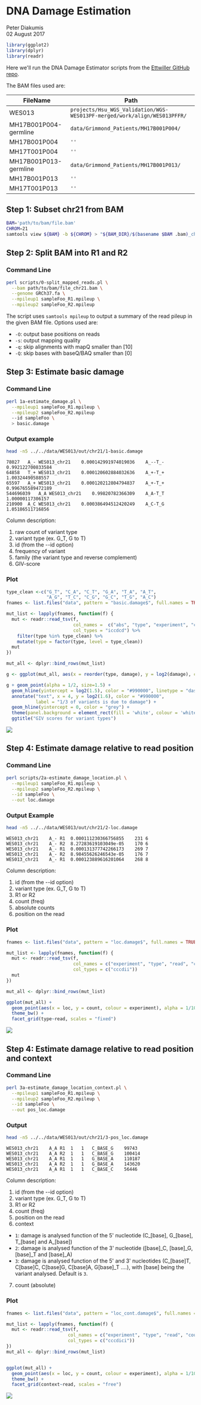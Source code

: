 # DNA Damage Estimation
Peter Diakumis  
02 August 2017  



```r
library(ggplot2)
library(dplyr)
library(readr)
```

Here we'll run the DNA Damage Estimator scripts from the
[Ettwiller GitHub repo](https://github.com/Ettwiller/Damage-estimator).

The BAM files used are:

| FileName               | Path                            |
|------------------------|---------------------------------|
| WES013 | `projects/Hsu_WGS_Validation/WGS-WES013PF-merged/work/align/WES013PFFR/` |
| MH17B001P004-germline  | `data/Grimmond_Patients/MH17B001P004/` |
| MH17B001P004           | `''` |
| MH17T001P004           | `''` |
| MH17B001P013-germline  | `data/Grimmond_Patients/MH17B001P013/` |
| MH17B001P013           | `''` |
| MH17T001P013           | `''` |



## Step 1: Subset chr21 from BAM


```bash
BAM='path/to/bam/file.bam'
CHROM=21
samtools view ${BAM} -b ${CHROM} > "${BAM_DIR}/$(basename $BAM .bam)_chr${CHROM}.bam"
```

## Step 2: Split BAM into R1 and R2

### Command Line


```bash
perl scripts/0-split_mapped_reads.pl \
  --bam path/to/bam/file_chr21.bam \
  --genome GRCh37.fa \
  --mpileup1 sampleFoo_R1.mpileup \
  --mpileup2 sampleFoo_R2.mpileup
```

The script uses `samtools mpileup` to output a summary of the read pileup in the
given BAM file. Options used are:

* `-O`: output base positions on reads
* `-s`: output mapping quality
* `-q`: skip alignments with mapQ smaller than [10]
* `-Q`: skip bases with baseQ/BAQ smaller than [0]


## Step 3: Estimate basic damage

### Command Line

```bash
perl 1a-estimate_damage.pl \
  --mpileup1 sampleFoo_R1.mpileup \
  --mpileup2 sampleFoo_R2.mpileup
  --id sampleFoo \
  > basic.damage
```

### Output example


```bash
head -n5 ../../data/WES013/out/chr21/1-basic.damage
```

```
78027	A_-	WES013_chr21	0.000142991974019036	A_--T_-	0.992122700833584
64858	T_+	WES013_chr21	0.000120602884032636	A_+-T_+	1.00324490588557
65597	A_+	WES013_chr21	0.000120212804794837	A_+-T_+	0.996765589472189
544696039	A_A	WES013_chr21	0.99820782366309	A_A-T_T	1.00000117306157
210900	A_C	WES013_chr21	0.000386494512420249	A_C-T_G	1.05186511716856
```

Column description:

1. raw count of variant type
2. variant type (ex. G_T, G to T)
3. id (from the --id option)
4. frequency of variant
5. family (the variant type and reverse complement)
6. GIV-score


### Plot


```r
type_clean <-c("G_T", "C_A", "C_T", "G_A", "T_A", "A_T",
               "A_G", "T_C", "C_G", "G_C", "T_G", "A_C")
fnames <- list.files("data", pattern = "basic.damage$", full.names = TRUE)

mut_list <- lapply(fnames, function(f) {
  mut <- readr::read_tsv(f,
                         col_names =  c("abs", "type", "experiment", "count", "family", "damage"),
                         col_types = "iccdcd") %>%
    filter(type %in% type_clean) %>%
    mutate(type = factor(type, level = type_clean))
  mut
})

mut_all <- dplyr::bind_rows(mut_list)

g <- ggplot(mut_all, aes(x = reorder(type, damage), y = log2(damage), color = experiment))

g + geom_point(alpha = 1/2, size=1.5) +
  geom_hline(yintercept = log2(1.5), color = "#990000", linetype = "dashed") +
  annotate("text", x = 4, y = log2(1.6), color = "#990000",
           label = "1/3 of variants is due to damage") +
  geom_hline(yintercept = 0, color = "grey") +
  theme(panel.background = element_rect(fill = 'white', colour = 'white')) +
  ggtitle("GIV scores for variant types")
```

![](report_files/figure-html/basic_damage-1.png)<!-- -->


## Step 4: Estimate damage relative to read position

### Command Line

```bash
perl scripts/2a-estimate_damage_location.pl \
  --mpileup1 sampleFoo_R1.mpileup \
  --mpileup2 sampleFoo_R2.mpileup \
  --id sampleFoo \
  --out loc.damage
```

### Output Example


```bash
head -n5 ../../data/WES013/out/chr21/2-loc.damage
```

```
WES013_chr21	A_-	R1	0.000111230366756855	231	6
WES013_chr21	A_-	R2	8.27283619103049e-05	170	6
WES013_chr21	A_-	R1	0.000131377742266173	269	7
WES013_chr21	A_-	R2	8.98455626246543e-05	176	7
WES013_chr21	A_-	R1	0.000123889616201064	268	8
```

Column description:

1. id (from the --id option)
2. variant type (ex. G_T, G to T)
3. R1 or R2
4. count (freq)
5. absolute counts
6. position on the read

### Plot


```r
fnames <- list.files("data", pattern = "loc.damage$", full.names = TRUE)

mut_list <- lapply(fnames, function(f) {
  mut <- readr::read_tsv(f,
                         col_names = c("experiment", "type", "read", "count", "abs", "loc"),
                         col_types = c("cccdii"))
  mut
})

mut_all <- dplyr::bind_rows(mut_list)

ggplot(mut_all) +
  geom_point(aes(x = loc, y = count, colour = experiment), alpha = 1/10) +
  theme_bw() +
  facet_grid(type~read, scales = "fixed")
```

![](report_files/figure-html/location_damage-1.png)<!-- -->

## Step 4: Estimate damage relative to read position and context

### Command Line

```bash
perl 3a-estimate_damage_location_context.pl \
  --mpileup1 sampleFoo_R1.mpileup \
  --mpileup2 sampleFoo_R2.mpileup \
  --id sampleFoo \
  --out pos_loc.damage
```

### Output


```bash
head -n5 ../../data/WES013/out/chr21/3-pos_loc.damage
```

```
WES013_chr21	A_A	R1	1	1	C_BASE_G	99743
WES013_chr21	A_A	R2	1	1	C_BASE_G	100414
WES013_chr21	A_A	R1	1	1	G_BASE_A	110187
WES013_chr21	A_A	R2	1	1	G_BASE_A	143620
WES013_chr21	A_A	R1	1	1	C_BASE_C	56446
```

Column description:

1. id (from the --id option)
2. variant type (ex. G_T, G to T)
3. R1 or R2
4. count (freq)
5. position on the read
6. context
  * `1`: damage is analysed function of the 5' nucleotide (C_[base], G_[base], T_[base] and A_[base])
  * `2`: damage is analysed function of the 3' nucleotide ([base]_C, [base]_G, [base]_T and [base]_A)
  * `3`: damage is analysed function of the 5' and 3' nucleotides (C_[base]T, C[base]C, C[base]G,
    C[base]A, G[base]_T ....), with [base] being the variant analysed. Default is `3`.
7. count (absolute)

### Plot


```r
fnames <- list.files("data", pattern = "loc_cont.damage$", full.names = TRUE)

mut_list <- lapply(fnames, function(f) {
  mut <- readr::read_tsv(f,
                       col_names = c("experiment", "type", "read", "count", "loc", "context", "abs"),
                       col_types = c("cccdici"))
})
mut_all <- dplyr::bind_rows(mut_list)


ggplot(mut_all) +
  geom_point(aes(x = loc, y = count, colour = experiment), alpha = 1/10) +
  theme_bw() +
  facet_grid(context~read, scales = "free")
```

![](report_files/figure-html/loc_cont_damage-1.png)<!-- -->
